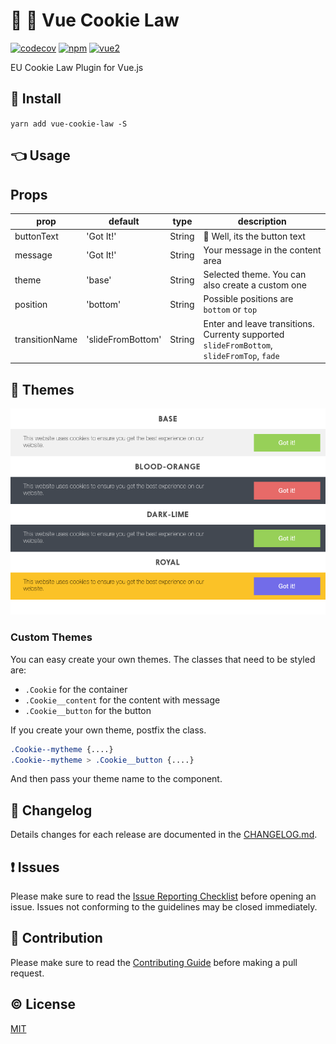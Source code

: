 # 🍪 👮 Vue Cookie Law


[![codecov](https://codecov.io/gh/jjuszczak/vue-cookie-law/branch/dev/graph/badge.svg)](https://codecov.io/gh/jjuszczak/vue-cookie-law)
[![npm](https://img.shields.io/npm/v/vue-cookie-law.svg)](https://www.npmjs.com/package/vue-cookie-law)
[![vue2](https://img.shields.io/badge/vue-2.x-brightgreen.svg)](https://vuejs.org/)

EU Cookie Law Plugin for Vue.js

## 🔧  Install
`yarn add vue-cookie-law -S `

## 👈 Usage

## Props
| prop | default | type | description
|---|---|---|---|
| buttonText | 'Got It!' | String | 🔘 Well, its the button text
| message | 'Got It!' | String | Your message in the content area
| theme | 'base' | String | Selected theme. You can also create a custom one
| position | 'bottom' | String | Possible positions are `bottom` or `top`
| transitionName | 'slideFromBottom' | String | Enter and leave transitions. Currenty supported `slideFromBottom`, `slideFromTop`, `fade`

## 💅 Themes

![Cookie Law Themes](static/cookie-law-themes.png)

### Custom Themes
You can easy create your own themes. The classes that need to be styled are:

- `.Cookie` for the container
- `.Cookie__content` for the content with message
- `.Cookie__button` for the button

If you create your own theme, postfix the class.

```css
.Cookie--mytheme {....}
.Cookie--mytheme > .Cookie__button {....}
```

And then pass your theme name to the component.

## :scroll: Changelog
Details changes for each release are documented in the [CHANGELOG.md](https://github.com/jjuszczak/vue-cookie-law/blob/dev/CHANGELOG.md).


## :exclamation: Issues
Please make sure to read the [Issue Reporting Checklist](https://github.com/jjuszczak/vue-cookie-law/blob/dev/CONTRIBUTING.md#issue-reporting-guidelines) before opening an issue. Issues not conforming to the guidelines may be closed immediately.


## :muscle: Contribution
Please make sure to read the [Contributing Guide](https://github.com/jjuszczak/vue-cookie-law/blob/dev/CONTRIBUTING.md) before making a pull request.

## :copyright: License

[MIT](http://opensource.org/licenses/MIT)
